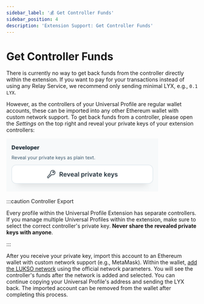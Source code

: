 ```yaml
---
sidebar_label: '💰 Get Controller Funds'
sidebar_position: 4
description: 'Extension Support: Get Controller Funds'
---
```


# Get Controller Funds

There is currently no way to get back funds from the controller directly within the extension. If you want to pay for your transactions instead of using any Relay Service, we recommend only sending minimal LYX, e.g., `0.1 LYX`.

However, as the controllers of your Universal Profile are regular wallet accounts, these can be imported into any other Ethereum wallet with custom network support. To get back funds from a controller, please open the _Settings_ on the top right and reveal your private keys of your extension controllers:

<div style={{textAlign: 'center'}}>

<div style={{ textAlign: 'center' }}>
<img
    src="/img/extension/reveal-private-key.png"
    alt="Reveal Private Keys"
    width="400"
/>
</div>

</div>

:::caution Controller Export

Every profile within the Universal Profile Extension has separate controllers. If you manage multiple Universal Profiles within the extension, make sure to select the correct controller's private key. **Never share the revealed private keys with anyone**.

:::

After you receive your private key, import this account to an Ethereum wallet with custom network support (e.g., MetaMask). Within the wallet, [add the LUKSO network](https://docs.lukso.tech/networks/mainnet/parameters#add-lukso-to-wallets) using the official network parameters. You will see the controller's funds after the network is added and selected. You can continue copying your Universal Profile's address and sending the LYX back. The imported account can be removed from the wallet after completing this process.

